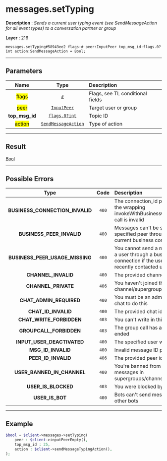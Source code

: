 # messages.setTyping

**Description** : *Sends a current user typing event \(see SendMessageAction for all event types\) to a conversation partner or group*

**Layer** : 216

```tl
messages.setTyping#58943ee2 flags:# peer:InputPeer top_msg_id:flags.0?int action:SendMessageAction = Bool;
```

---

## Parameters

| Name | Type | Description |
| :---: | :---: | :--- |
| <mark>flags</mark> | [`#`](type/#) | Flags, see TL conditional fields |
| <mark>peer</mark> | [`InputPeer`](type/InputPeer) | Target user or group |
| **top_msg_id** | [`flags.0?int`](type/int) | Topic ID |
| <mark>action</mark> | [`SendMessageAction`](type/SendMessageAction) | Type of action |

---

## Result

[Bool](type/Bool)

---

## Possible Errors

| Type | Code | Description |
| :---: | :---: | :--- |
| **BUSINESS_CONNECTION_INVALID** | `400` | The connection_id passed to the wrapping invokeWithBusinessConnection call is invalid |
| **BUSINESS_PEER_INVALID** | `400` | Messages can't be set to the specified peer through the current business connection |
| **BUSINESS_PEER_USAGE_MISSING** | `400` | You cannot send a message to a user through a business connection if the user hasn't recently contacted us |
| **CHANNEL_INVALID** | `400` | The provided channel is invalid |
| **CHANNEL_PRIVATE** | `406` | You haven't joined this channel/supergroup |
| **CHAT_ADMIN_REQUIRED** | `400` | You must be an admin in this chat to do this |
| **CHAT_ID_INVALID** | `400` | The provided chat id is invalid |
| **CHAT_WRITE_FORBIDDEN** | `403` | You can't write in this chat |
| **GROUPCALL_FORBIDDEN** | `403` | The group call has already ended |
| **INPUT_USER_DEACTIVATED** | `400` | The specified user was deleted |
| **MSG_ID_INVALID** | `400` | Invalid message ID provided |
| **PEER_ID_INVALID** | `406` | The provided peer id is invalid |
| **USER_BANNED_IN_CHANNEL** | `400` | You're banned from sending messages in supergroups/channels |
| **USER_IS_BLOCKED** | `403` | You were blocked by this user |
| **USER_IS_BOT** | `400` | Bots can't send messages to other bots |

---

## Example

```php
$bool = $client->messages->setTyping(
	peer : $client->inputPeerEmpty(),
	top_msg_id : 25,
	action : $client->sendMessageTypingAction(),
);
```